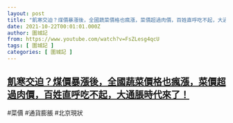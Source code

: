 ```yaml
---
layout: post
title: "飢寒交迫？煤價暴漲後，全國蔬菜價格也瘋漲，菜價超過肉價，百姓直呼吃不起，大通脹時代來了！"
date: 2021-10-22T00:01:01.000Z
author: 圍城記
from: https://www.youtube.com/watch?v=FsZLesg4qcU
tags: [ 圍城記 ]
categories: [ 圍城記 ]
---
```

<!--1634860861000-->
[飢寒交迫？煤價暴漲後，全國蔬菜價格也瘋漲，菜價超過肉價，百姓直呼吃不起，大通脹時代來了！](https://www.youtube.com/watch?v=FsZLesg4qcU)
------

<div>
#菜價 #通貨膨脹 #北京現狀
</div>
